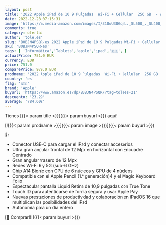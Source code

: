 ```yaml
---
layout: post
title: '2022 Apple iPad de 10 9 Pulgadas  Wi-Fi + Cellular  256 GB  - Azul  10.ª generación '
date: 2022-12-28 07:15:31
image: 'https://m.media-amazon.com/images/I/318wU38GqnL._SL500_._SL400_.jpg'
comments: true
category: ofertas
author: 'tole.es'
slug: 'B0BJN4PSQR-es 2022 Apple iPad de 10 9 Pulgadas Wi-Fi + Cellular 256 GB -...'
sku: 'B0BJN4PSQR-es'
tags: [ 'Informática','Tablets','apple','ipad','🇪🇸', ]
actualPrice: 751.0 EUR
currency: EUR
price: 751.0
comparePrice: 979.0 EUR
prodname: '2022 Apple iPad de 10 9 Pulgadas  Wi-Fi + Cellular  256 GB  - Azul  10.ª generación '
country: 'es'
flag: '🇪🇸'
brand: 'Apple'
buyurl: 'https://www.amazon.es/dp/B0BJN4PSQR/?tag=tolees-21'
descuento: '23.29'
average: '784.602'
---
```


Tienes [{{< param title >}}]({{< param buyurl >}}) aqui!

[![{{< param prodname >}}]({{< param image >}})]({{< param buyurl >}})

🔎:

- Conector USB-C para cargar el iPad y conectar accesorios
- Ultra gran angular frontal de 12 Mpx en horizontal con Encuadre Centrado
- Gran angular trasero de 12 Mpx
- Redes Wi-Fi 6 y 5G (sub-6 GHz)
- Chip A14 Bionic con CPU de 6 núcleos y GPU de 4 núcleos
- Compatible con el Apple Pencil (1.ª generación)4 y el Magic Keyboard Folio
- Espectacular pantalla Liquid Retina de 10,9 pulgadas con True Tone
- Touch ID para autenticarse de forma segura y usar Apple Pay
- Nuevas prestaciones de productividad y colaboración en iPadOS 16 que multiplican las posibilidades del iPad
- Autonomía para un día entero

[🛒 Comprar!!!]({{< param buyurl >}})
